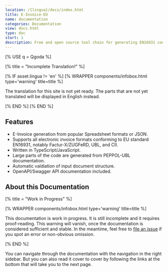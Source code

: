 ```yaml
---
location: /{lingua}/docs/index.html
title: E-Invoice-EU
name: documentation
categories: Documentation
view: docs.html
type: doc
start: 1
description: Free and open source tool chain for generating EN16931 conforming invoices (Factur-X/ZUGFeRD, UBL, CII, XRechnung) from popular spreadsheet formats or JSON.
---
```

<!--qgoda-no-xgettext-->
[% USE q = Qgoda %]
<!--/qgoda-no-xgettext-->

[% title = "Incomplete Translation!" %]
<!--qgoda-no-xgettext-->
[% IF asset.lingua != 'en' %]
[% WRAPPER components/infobox.html
type='warning' title=title %]
<!--/qgoda-no-xgettext-->
The translation for this site is not yet ready. The parts that are not
yet translated will be displayed in English instead.
<!--qgoda-no-xgettext-->
[% END %]
[% END %]
<!--/qgoda-no-xgettext-->

## Features

* E-Invoice generation from popular Spreadsheet formats or JSON.
* Supports all electronic invoice formats conforming to EU standard EN16931, notably Factur-X/ZUGFeRD, UBL, and CII.
* Written in TypeScript/JavaScript.
* Large parts of the code are generated from PEPPOL-UBL documentation.
* Automatic valdiation of input document structure.
* OpenAPI/Swagger API documentation included.

## About this Documentation

[% title = "Work in Progress" %]
<!--qgoda-no-xgettext-->
[% WRAPPER components/infobox.html type='warning' title=title %]
<!--/qgoda-no-xgettext-->
This documentation is work in progress. It is still incomplete and it requires
proof-reading. This warning will vanish, once the documentation is considered
sufficient and stable. In the meantime, feel free to <a href="https://github.com/gflohr/e-invoice-eu/issues">file an issue</a> if you spot an error or non-obvious omission.
<!--qgoda-no-xgettext-->
[% END %]
<!--/qgoda-no-xgettext-->

You can navigate through the documentation with the navigation in the right
sidebar. But you can also read it cover to cover by following the links at the
bottom that will take you to the next page.

